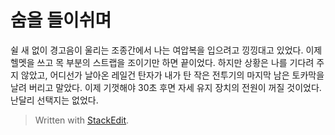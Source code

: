 # 숨을 들이쉬며
쉴 새 없이 경고음이 울리는 조종간에서 나는 여압복을 입으려고 낑낑대고 있었다. 이제 헬멧을 쓰고 목 부분의 스트랩을 조이기만 하면 끝이었다. 하지만 상황은 나를 기다려 주지 않았고, 어디선가 날아온 레일건 탄자가 내가 탄 작은 전투기의 마지막 남은 토카막을 날려 버리고 말았다. 이제 기껏해야 30초 후면 자세 유지 장치의 전원이 꺼질 것이었다. 난달리 선택지는 없었다. 


> Written with [StackEdit](https://stackedit.io/).
<!--stackedit_data:
eyJoaXN0b3J5IjpbMjExNTAwMDU5NF19
-->